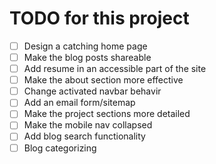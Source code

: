 # TODO for this project
 - [ ] Design a catching home page
 - [ ] Make the blog posts shareable
 - [ ] Add resume in an accessible part of the site
 - [ ] Make the about section more effective
 - [ ] Change activated navbar behavir
 - [ ] Add an email form/sitemap
 - [ ] Make the project sections more detailed
 - [ ] Make the mobile nav collapsed
 - [ ] Add blog search functionality
 - [ ] Blog categorizing 
